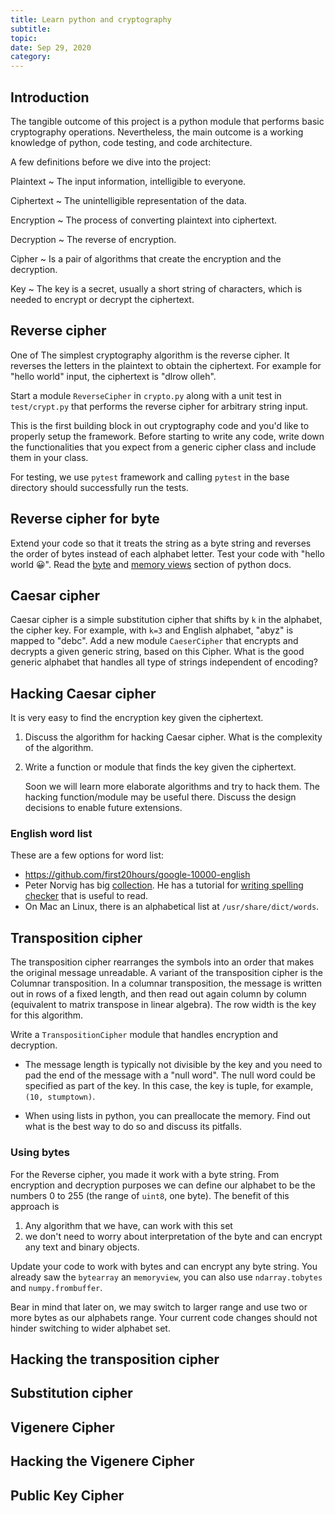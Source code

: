```yaml
---
title: Learn python and cryptography
subtitle:
topic:
date: Sep 29, 2020
category:
---
```


## Introduction

The tangible outcome of this project is a python module that performs
basic cryptography operations. Nevertheless, the main outcome is a
working knowledge of python, code testing, and code architecture.

A few definitions before we dive into the project:

Plaintext
~   The input information, intelligible to everyone.

Ciphertext
~   The unintelligible representation of the data.

Encryption
~   The process of converting plaintext into ciphertext.

Decryption
~   The reverse of encryption.

Cipher
~   Is a pair of algorithms that create the encryption and the decryption.

Key
~   The key is a secret, usually a short string of characters, which
    is needed to encrypt or decrypt the ciphertext.

## Reverse cipher

One of The simplest cryptography algorithm is the reverse cipher. It
reverses the letters in the plaintext to obtain the ciphertext. For
example for "hello world" input, the ciphertext is "dlrow olleh".

Start a module `ReverseCipher` in `crypto.py` along with a unit test in
`test/crypt.py` that performs the reverse cipher for arbitrary string
input.

This is the first building block in out cryptography code and you'd
like to properly setup the framework. Before starting to write any
code, write down the functionalities that you expect from a generic
cipher class and include them in your class.

For testing, we use `pytest` framework and calling `pytest` in the
base directory should successfully run the tests.

<div class="pagebreak"> </div>

## Reverse cipher for byte

Extend your code so that it treats the string as a byte string and
reverses the order of bytes instead of each alphabet letter.  Test
your code with "hello world 😀". Read the
[byte](https://docs.python.org/3/library/stdtypes.html#binary-sequence-types-bytes-bytearray-memoryview)
and [memory
views](https://docs.python.org/3/library/stdtypes.html#memory-views)
section of python docs.

## Caesar cipher

Caesar cipher is a simple substitution cipher that shifts by `k` in
the alphabet, the cipher key. For example, with `k=3` and English
alphabet, "abyz" is mapped to "debc". Add a new module `CaeserCipher`
that encrypts and decrypts a given generic string, based on this
Cipher. What is the good generic alphabet that handles all type of
strings independent of encoding?

## Hacking Caesar cipher

It is very easy to find the encryption key given the ciphertext.

1.  Discuss the algorithm for hacking Caesar cipher. What is the
    complexity of the algorithm.
2.  Write a function or module that finds the key given the
    ciphertext.

    Soon we will learn more elaborate algorithms and try to hack
    them. The hacking function/module may be useful there. Discuss the
    design decisions to enable future extensions.

### English word list

These are a few options for word list:

-   https://github.com/first20hours/google-10000-english
-   Peter Norvig has big [collection](https://norvig.com/ngrams/). He
    has a tutorial for [writing spelling
    checker](http://norvig.com/spell-correct.html) that is useful to
    read.
-   On Mac an Linux, there is an alphabetical list at
    `/usr/share/dict/words`.

## Transposition cipher

The transposition cipher rearranges the symbols into an order that
makes the original message unreadable. A variant of the transposition
cipher is the Columnar transposition. In a columnar transposition, the
message is written out in rows of a fixed length, and then read out
again column by column (equivalent to matrix transpose in linear
algebra). The row width is the key for this algorithm.

Write a `TranspositionCipher` module that handles encryption and
decryption.

-  The message length is typically not divisible by the key and you
   need to pad the end of the message with a "null word". The null
   word could be specified as part of the key. In this case, the key
   is tuple, for example, `(10, stumptown)`.

-  When using lists in python, you can preallocate the memory. Find
   out what is the best way to do so and discuss its pitfalls.

### Using bytes

For the Reverse cipher, you made it work with a byte string. From
encryption and decryption purposes we can define our alphabet to be
the numbers 0 to 255 (the range of `uint8`, one byte). The benefit of
this approach is

1.  Any algorithm that we have, can work with this set
2.  we don't need to worry about interpretation of the byte and can
    encrypt any text and binary objects.

Update your code to work with bytes and can encrypt any byte
string. You already saw the `bytearray` an `memoryview`, you can also
use `ndarray.tobytes` and `numpy.frombuffer`.

Bear in mind that later on, we may switch to larger range and use two
or more bytes as our alphabets range. Your current code changes should
not hinder switching to wider alphabet set.

## Hacking the transposition cipher
## Substitution cipher
## Vigenere Cipher
## Hacking the Vigenere Cipher
## Public Key Cipher
